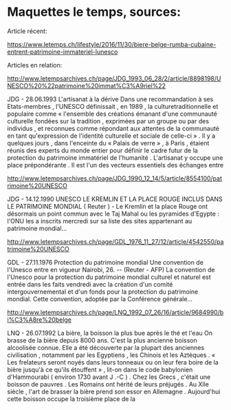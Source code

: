 # Maquettes le temps, sources:

Article récent: 

https://www.letemps.ch/lifestyle/2016/11/30/biere-belge-rumba-cubaine-entrent-patrimoine-immateriel-lunesco

Articles en relation:

http://www.letempsarchives.ch/page/JDG_1993_06_28/2/article/8898198/UNESCO%20%22patrimoine%20immat%C3%A9riel%22

JDG - 28.06.1993
L'artisanat à la dérive 
Dans une recommandation à ses Etats-membres , l'UNESCO définissait , en 1989 , la culturetraditionnelle et populaire comme « l'ensemble des créations émanant d'une communauté culturelle fondées sur la tradition , exprimées par un groupe ou par des individus , et reconnues comme répondant aux attentes de la communauté en tant qu'expression de l'identité culturelle et sociale de celle-ci » . Il y a quelques jours , dans l'enceinte du « Palais de verre » , à Paris , étaient réunis des experts du monde entier pour définir le cadre futur de la protection du patrimoine immatériel de l'humanité . L'artisanat y occupe une place prépondérante . Il est l'un des vecteurs essentiels des échanges entre

http://www.letempsarchives.ch/page/JDG_1990_12_14/5/article/8554100/patrimoine%20UNESCO

JDG - 14.12.1990
UNESCO 
LE KREMLIN ET LA PLACE ROUGE INCLUS DANS LE PATRIMOINE MONDIAL 
( Reuter ) - Le Kremlin et la place Rouge ont désormais un point commun avec le Taj Mahal ou les pyramides d'Egypte : l'ONU les a inscrits mercredi sur sa liste des sites appartenant au patrimoine mondial...

http://www.letempsarchives.ch/page/GDL_1976_11_27/12/article/4542550/patrimoine%20UNESCO

GDL - 27.11.1976
Protection du patrimoine mondial
Une convention de l'Unesco entre en vigueur
Nairobi, 26. -- (Reuter - AFP) La convention de l'Unesco pour la protection du patrimoine mondial culturel et naturel est entrée dans les faits vendredi avec la création d'un comité intergouvernemental et d'un fonds pour la protection du patrimoine mondial. Cette convention, adoptée par la Conférence générale...

http://www.letempsarchives.ch/page/LNQ_1992_07_26/16/article/9684990/bi%C3%A8re%20belge

LNQ - 26.07.1992
La bière, la boisson la plus bue après le thé et l'eau 
On brasse de la bière depuis 8000 ans. C'est la plus ancienne boisson alcoolisée connue. Elle a été découverte par la plupart des anciennes civilisation , notamment par les Egyptiens , les Chinois et les Aztèques . « Les frelateurs seront noyés dans leurs tonneaux ou on leur fera boire de la bière jusqu'à ce qu'ils étouffent » , lit-on dans le code babylonien d'Hammourabi ( environ 1730 avant J .-C ) . Chez les Grecs , c'était une boisson de pauvres . Les Romains ont hérité de leurs préjugés . Au Xlle siècle , l'art de brasser la bière prend son essor en Allemagne . Aujourd'hui cette boisson occupe la troisième place de la 


